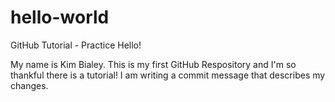 # hello-world
GitHub Tutorial - Practice
Hello!

My name is Kim Bialey. This is my first GitHub Respository and I'm so thankful there is a tutorial!
I am writing a commit message that describes my changes.
